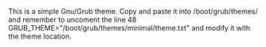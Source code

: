 This is a simple Gnu/Grub theme. Copy and paste it into /boot/grub/themes/ and remember to uncoment the line 48 GRUB_THEME="/boot/grub/themes/minimal/theme.txt" and modify it with the theme location. 
